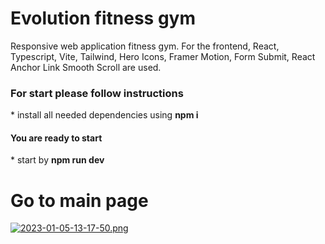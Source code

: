 # Evolution fitness gym
Responsive web application fitness gym.
For the frontend, React, Typescript, Vite, Tailwind, Hero Icons, Framer Motion, Form Submit, React Anchor Link Smooth Scroll are used.
</br>
<h3>For start please follow instructions </h3>
* install all needed dependencies using <b> npm i </b> <br/>
<h4>You are ready to start</h4>
* start by <b>npm run dev</b> </br>

# Go to main page
[![2023-01-05-13-17-50.png](https://i.postimg.cc/8PPHBtzs/2023-01-05-13-17-50.png)](https://postimg.cc/LhwLmkfM)
